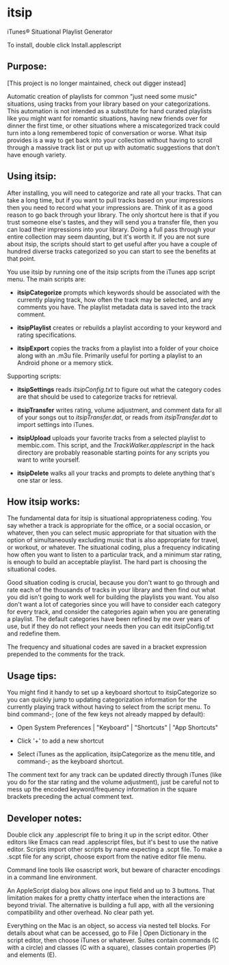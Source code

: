 # itsip
iTunes&reg; Situational Playlist Generator

To install, double click Install.applescript

Purpose:
-------

[This project is no longer maintained, check out digger instead]

Automatic creation of playlists for common "just need some music" situations, using tracks from your library based on your categorizations.  This automation is not intended as a substitute for hand curated playlists like you might want for romantic situations, having new friends over for dinner the first time, or other situations where a miscategorized track could turn into a long remembered topic of conversation or worse.  What itsip provides is a way to get back into your collection without having to scroll through a massive track list or put up with automatic suggestions that don't have enough variety.

Using itsip:
-----------

After installing, you will need to categorize and rate all your tracks.  That can take a long time, but if you want to pull tracks based on your impressions then you need to record what your impressions are.  Think of it as a good reason to go back through your library.  The only shortcut here is that if you trust someone else's tastes, and they will send you a transfer file, then you can load their impressions into your library.  Doing a full pass through your entire collection may seem daunting, but it's worth it.  If you are not sure about itsip, the scripts should start to get useful after you have a couple of hundred diverse tracks categorized so you can start to see the benefits at that point.

You use itsip by running one of the itsip scripts from the iTunes app script menu.  The main scripts are:

  - **itsipCategorize** prompts which keywords should be associated with the currently playing track, how often the track may be selected, and any comments you have.  The playlist metadata data is saved into the track comment.

  - **itsipPlaylist** creates or rebuilds a playlist according to your keyword and rating specifications. 

  - **itsipExport** copies the tracks from a playlist into a folder of your choice along with an .m3u file.  Primarily useful for porting a playlist to an Android phone or a memory stick.

Supporting scripts:

  - **itsipSettings** reads *itsipConfig.txt* to figure out what the category codes are that should be used to categorize tracks for retrieval.

  - **itsipTransfer** writes rating, volume adjustment, and comment data for all of your songs out to *itsipTransfer.dat*, or reads from *itsipTransfer.dat* to import settings into iTunes.

  - **itsipUpload** uploads your favorite tracks from a selected playlist to membic.com.  This script, and the *TrackWalker.applescript* in the hack directory are probably reasonable starting points for any scripts you want to write yourself.

  - **itsipDelete** walks all your tracks and prompts to delete anything that's one star or less. 


How itsip works:
---------------

The fundamental data for itsip is situational appropriateness coding.  You say whether a track is appropriate for the office, or a social occasion, or whatever, then you can select music appropriate for that situation with the option of simultaneously excluding music that is also appropriate for travel, or workout, or whatever.  The situational coding, plus a frequency indicating how often you want to listen to a particular track, and a minimum star rating, is enough to build an acceptable playlist.  The hard part is choosing the situational codes.

Good situation coding is crucial, because you don't want to go through and rate each of the thousands of tracks in your library and then find out what you did isn't going to work well for building the playlists you want.  You also don't want a lot of categories since you will have to consider each category for every track, and consider the categories again when you are generating a playlist.  The default categories have been refined by me over years of use, but if they do not reflect your needs then you can edit itsipConfig.txt and redefine them.

The frequency and situational codes are saved in a bracket expression prepended to the comments for the track.

Usage tips:
----------

You might find it handy to set up a keyboard shortcut to itsipCategorize so you can quickly jump to updating categorization information for the currently playing track without having to select from the script menu.  To bind command-; (one of the few keys not already mapped by default):

  * Open System Preferences | "Keyboard" | "Shortcuts" | "App Shortcuts"

  * Click '+' to add a new shortcut

  * Select iTunes as the application, itsipCategorize as the menu title, and command-; as the keyboard shortcut.

The comment text for any track can be updated directly through iTunes (like you do for the star rating and the volume adjustment), just be careful not to mess up the encoded keyword/frequency information in the square brackets preceding the actual comment text.


Developer notes:
---------------

Double click any .applescript file to bring it up in the script editor.  Other editors like Emacs can read .applescript files, but it's best to use the native editor.  Scripts import other scripts by name expecting a .scpt file.  To make a .scpt file for any script, choose export from the native editor file menu.

Command line tools like osascript work, but beware of character encodings in a command line environment.

An AppleScript dialog box allows one input field and up to 3 buttons.  That limitation makes for a pretty chatty interface when the interactions are beyond trivial.  The alternative is building a full app, with all the versioning compatibility and other overhead.  No clear path yet.

Everything on the Mac is an object, so access via nested tell blocks.  For details about what can be accessed, go to File | Open Dictionary in the script editor, then choose iTunes or whatever.  Suites contain commands (C with a circle) and classes (C with a square), classes contain properties (P) and elements (E).
